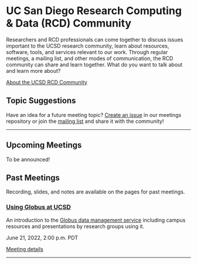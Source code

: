 # UC San Diego Research Computing & Data (RCD) Community

Researchers and RCD professionals can come together to discuss issues important to the UCSD research community, learn about resources, software, tools, and services relevant to our work. Through regular meetings, a mailing list, and other modes of communication, the RCD community can share and learn together. What do you want to talk about and learn more about?

[About the UCSD RCD Community](https://ucsd-rcd.github.io/)

## Topic Suggestions

Have an idea for a future meeting topic? [Create an issue](https://github.com/ucsd-rcd/meetings/issues) in our meetings repository or join the [mailing list](https://groups.google.com/a/ucsd.edu/g/ucsd-rcd-l) and share it with the community!

---

## Upcoming Meetings

To be announced!

## Past Meetings

Recording, slides, and notes are available on the pages for past meetings.

### [Using Globus at UCSD](./events/2022-06-21-Globus-at-UCSD.html)

An introduction to the [Globus data management service](https://globus.org/) including campus
resources and presentations by research groups using it.

June 21, 2022, 2:00 p.m. PDT

[Meeting details](./events/2022-06-21-Globus-at-UCSD.html)

---
